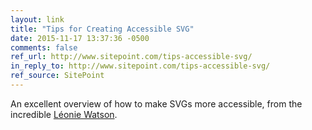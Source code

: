 ```yaml
---
layout: link
title: "Tips for Creating Accessible SVG"
date: 2015-11-17 13:37:36 -0500
comments: false
ref_url: http://www.sitepoint.com/tips-accessible-svg/
in_reply_to: http://www.sitepoint.com/tips-accessible-svg/
ref_source: SitePoint
---
```


An excellent overview of how to make SVGs more accessible, from the incredible [Léonie Watson](https://twitter.com/leoniewatson).